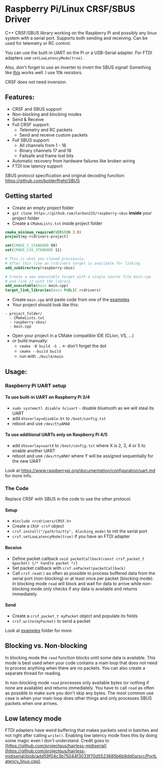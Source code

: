 # Raspberry Pi/Linux CRSF/SBUS Driver

C++ CRSF/SBUS library working on the Raspberry Pi and possibly any linux system with a serial port.
Supports both sending and receiving. Can be used for telemetry or RC control.

You can use the built-in UART on the Pi or a USB-Serial adapter.
For FTDI adapters use `setLowLatencyMode(true)`.

Also, don't forget to use an inverter to invert the SBUS signal!
Something like [this](https://electronicspost.com/explain-the-logic-not-gate-or-inverter-and-its-operation-with-truth-table/) works well. I use 10k resistors.

CRSF does not need inversion.

## Features:

- CRSF and SBUS support
- Non-blocking and blocking modes
- Send & Receive
- Full CRSF support:
  - Telemetry and RC packets
  - Send and receive custom packets
- Full SBUS support:
  - All channels from 1 - 16
  - Binary channels 17 and 18
  - Failsafe and frame lost bits
- Automatic recovery from hardware failures like broken wiring
- FTDI low latency support

SBUS protocol specification and original decoding function: https://github.com/bolderflight/SBUS

## Getting started

- Create an empty project folder
- `git clone https://github.com/Carbon225/raspberry-sbus` **inside** your project folder
- Create a `CMakeLists.txt` inside project folder
```cmake
cmake_minimum_required(VERSION 3.9)
project(my-rcdrivers-project)

set(CMAKE_C_STANDARD 99)
set(CMAKE_CXX_STANDARD 11)

# This is what you cloned previously.
# After this line an rcdrivers target is available for linking
add_subdirectory(raspberry-sbus)

# Create a new executable target with a single source file main.cpp
# and link it with the library
add_executable(main main.cpp)
target_link_libraries(main PUBLIC rcdrivers)
```
- Create `main.cpp` and paste code from one of the [examples](examples)
- Your project should look like this:
```
- project_folder/
  - CMakeLists.txt
  - raspberry-sbus/
  - main.cpp
```
- Open your project in a CMake compatible IDE (CLion, VS, ...)
- or build manually:
  - `cmake -B build -S .` <- don't forget the dot
  - `cmake --build build`
  - run with `./build/main`

## Usage:
### Raspberry Pi UART setup
#### To use built-in UART on Raspberry Pi 3/4
- `sudo systemctl disable hciuart` - disable bluetooth as we will steal its UART
- add `dtoverlay=disable-bt` to `/boot/config.txt`
- reboot and use `/dev/ttyAMA0`
#### To use additional UARTs only on Raspberry Pi 4/5
- add `dtoverlay=uartX` to `/boot/config.txt` where X is 2, 3, 4 or 5 to enable another UART
- reboot and use `/dev/ttyAMAY` where Y will be assigned sequentially for the new UART

Look at https://www.raspberrypi.org/documentation/configuration/uart.md for more info.

### The Code

Replace CRSF with SBUS in the code to use the other protocol.

#### Setup
- `#include <rcdrivers/CRSF.h>`
- Create a `CRSF crsf` object
- `crsf.install("/path/to/tty", blocking_mode)` to init the serial port
- `crsf.setLowLatencyMode(true)` if you have an FTDI adapter
#### Receive
- Define packet callback `void packetCallback(const crsf_packet_t &packet) {/* handle packet */}`
- Set packet callback with `crsf.onPacket(packetCallback)`
- Call `crsf.read()` as often as possible to process buffered data from the serial port (non-blocking) or at least once per packet (blocking mode).
In blocking mode `read` will block and wait for data to arrive while non-blocking mode only checks if any data is available and returns immediately.
#### Send
- Create a `crsf_packet_t myPacket` object and populate its fields
- `crsf.write(myPacket)` to send a packet

Look at [examples](examples) folder for more.

## Blocking vs. Non-blocking
In blocking mode the `read` function blocks until some data is available.
This mode is best used when your code contains a main loop that does not need to process anything when there are no packets.
You can also create a separate thread for reading.

In non-blocking mode `read` processes only available bytes (or nothing if none are available) and returns immediately.
You have to call `read` as often as possible to make sure you don't skip any bytes.
The most common use case is when your main loop does other things and only processes SBUS packets when one arrives.

## Low latency mode
FTDI adapters have weird buffering that makes packets send in batches and not right after calling `write()`.
Enabling low latency mode fixes this by doing some magic even I don't understand.
Credit goes to [https://github.com/projectgus/hairless-midiserial](https://github.com/projectgus/hairless-midiserial/blob/add59f04c3b75044f3033f70d5523685b6b9dd0a/src/PortLatency_linux.cpp).
